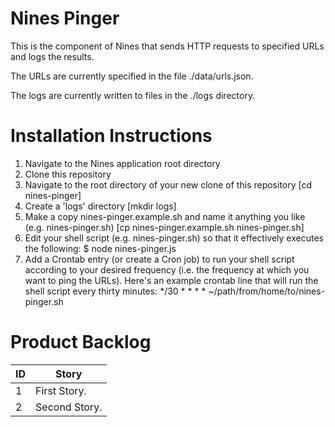 # Nines Pinger

This is the component of Nines that sends HTTP requests to specified URLs and logs the results.

The URLs are currently specified in the file ./data/urls.json.

The logs are currently written to files in the ./logs directory.

# Installation Instructions

1. Navigate to the Nines application root directory
2. Clone this repository
3. Navigate to the root directory of your new clone of this repository [cd nines-pinger]
4. Create a 'logs' directory [mkdir logs]
5. Make a copy nines-pinger.example.sh and name it anything you like (e.g. nines-pinger.sh) [cp nines-pinger.example.sh nines-pinger.sh]
6. Edit your shell script (e.g. nines-pinger.sh) so that it effectively executes the following: $ node nines-pinger.js
7. Add a Crontab entry (or create a Cron job) to run your shell script according to your desired frequency (i.e. the frequency at which you want to ping the URLs). Here's an example crontab line that will run the shell script every thirty minutes:
    */30 * * * * ~/path/from/home/to/nines-pinger.sh

# Product Backlog
| ID | Story |
| -- | ----- |
| 1 | First Story. |
| 2 | Second Story. |
